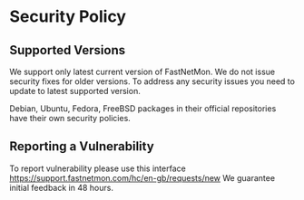 # Security Policy

## Supported Versions

We support only latest current version of FastNetMon. We do not issue security fixes for older versions. To address any security issues you need to update to latest supported version. 

Debian, Ubuntu, Fedora, FreeBSD packages in their official repositories have their own security policies. 

## Reporting a Vulnerability

To report vulnerability please use this interface https://support.fastnetmon.com/hc/en-gb/requests/new We guarantee initial feedback in 48 hours. 
